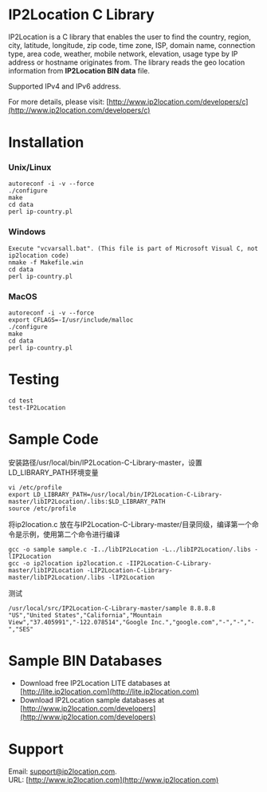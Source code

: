 # IP2Location C Library

IP2Location is a C library that enables the user to find the country, region, city, latitude, longitude, 
zip code, time zone, ISP, domain name, connection type, area code, weather, mobile network, elevation, 
usage type by IP address or hostname originates from. The library reads the geo location information
from **IP2Location BIN data** file.

Supported IPv4 and IPv6 address.

For more details, please visit:
[http://www.ip2location.com/developers/c](http://www.ip2location.com/developers/c)

# Installation
###  Unix/Linux
    autoreconf -i -v --force
    ./configure
    make
    cd data
    perl ip-country.pl

### Windows
    Execute "vcvarsall.bat". (This file is part of Microsoft Visual C, not ip2location code) 
    nmake -f Makefile.win
    cd data
    perl ip-country.pl

### MacOS
    autoreconf -i -v --force
    export CFLAGS=-I/usr/include/malloc 
    ./configure
    make
    cd data
    perl ip-country.pl

# Testing
    cd test
    test-IP2Location

# Sample Code
安装路径/usr/local/bin/IP2Location-C-Library-master，设置LD_LIBRARY_PATH环境变量

    vi /etc/profile
    export LD_LIBRARY_PATH=/usr/local/bin/IP2Location-C-Library-master/libIP2Location/.libs:$LD_LIBRARY_PATH
    source /etc/profile
将ip2location.c 放在与IP2Location-C-Library-master/目录同级，编译第一个命令是示例，使用第二个命令进行编译

    gcc -o sample sample.c -I../libIP2Location -L../libIP2Location/.libs -lIP2Location
    gcc -o ip2location ip2location.c -IIP2Location-C-Library-master/libIP2Location -LIP2Location-C-Library-master/libIP2Location/.libs -lIP2Location

测试

    /usr/local/src/IP2Location-C-Library-master/sample 8.8.8.8
    "US","United States","California","Mountain View","37.405991","-122.078514","Google Inc.","google.com","-","-","-","SES"


# Sample BIN Databases
* Download free IP2Location LITE databases at [http://lite.ip2location.com](http://lite.ip2location.com)  
* Download IP2Location sample databases at [http://www.ip2location.com/developers](http://www.ip2location.com/developers)

# Support
Email: support@ip2location.com.  
URL: [http://www.ip2location.com](http://www.ip2location.com)
